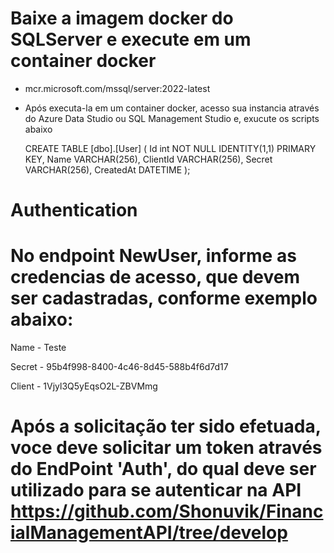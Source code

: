 # Baixe a imagem docker do SQLServer e execute em um container docker 
- mcr.microsoft.com/mssql/server:2022-latest
- Após executa-la em um container docker, acesso sua instancia através do Azure Data Studio ou SQL Management Studio e, exucute os scripts abaixo

   CREATE TABLE [dbo].[User] (
    Id int NOT NULL IDENTITY(1,1) PRIMARY KEY,
    Name VARCHAR(256),
    ClientId VARCHAR(256),
    Secret VARCHAR(256),
    CreatedAt DATETIME 
);

# Authentication

# No endpoint NewUser, informe as credencias de acesso, que devem ser cadastradas, conforme exemplo abaixo:

Name - Teste

Secret - 95b4f998-8400-4c46-8d45-588b4f6d7d17

Client - 1Vjyl3Q5yEqsO2L-ZBVMmg

# Após a solicitação ter sido efetuada, voce deve solicitar um token através do EndPoint 'Auth', do qual deve ser utilizado para se autenticar na API https://github.com/Shonuvik/FinancialManagementAPI/tree/develop 


